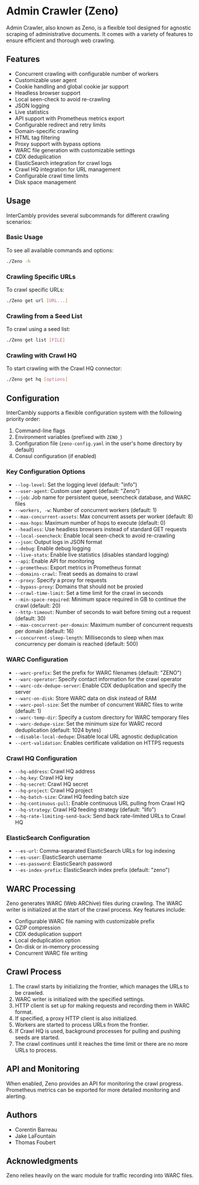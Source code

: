 # Admin Crawler (Zeno)

Admin Crawler, also known as Zeno, is a flexible tool designed for agnostic scraping of administrative documents. It comes with a variety of features to ensure efficient and thorough web crawling.

## Features

- Concurrent crawling with configurable number of workers
- Customizable user agent
- Cookie handling and global cookie jar support
- Headless browser support
- Local seen-check to avoid re-crawling
- JSON logging
- Live statistics
- API support with Prometheus metrics export
- Configurable redirect and retry limits
- Domain-specific crawling
- HTML tag filtering
- Proxy support with bypass options
- WARC file generation with customizable settings
- CDX deduplication
- ElasticSearch integration for crawl logs
- Crawl HQ integration for URL management
- Configurable crawl time limits
- Disk space management

## Usage

InterCambly provides several subcommands for different crawling scenarios:

### Basic Usage

To see all available commands and options:

```sh
./Zeno -h
```

### Crawling Specific URLs

To crawl specific URLs:

```sh
./Zeno get url [URL...]
```

### Crawling from a Seed List

To crawl using a seed list:

```sh
./Zeno get list [FILE]
```

### Crawling with Crawl HQ

To start crawling with the Crawl HQ connector:

```sh
./Zeno get hq [options]
```

## Configuration

InterCambly supports a flexible configuration system with the following priority order:

1. Command-line flags
2. Environment variables (prefixed with `ZENO_`)
3. Configuration file (`zeno-config.yaml` in the user's home directory by default)
4. Consul configuration (if enabled)

### Key Configuration Options

- `--log-level`: Set the logging level (default: "info")
- `--user-agent`: Custom user agent (default: "Zeno")
- `--job`: Job name for persistent queue, seencheck database, and WARC files
- `--workers, -w`: Number of concurrent workers (default: 1)
- `--max-concurrent-assets`: Max concurrent assets per worker (default: 8)
- `--max-hops`: Maximum number of hops to execute (default: 0)
- `--headless`: Use headless browsers instead of standard GET requests
- `--local-seencheck`: Enable local seen-check to avoid re-crawling
- `--json`: Output logs in JSON format
- `--debug`: Enable debug logging
- `--live-stats`: Enable live statistics (disables standard logging)
- `--api`: Enable API for monitoring
- `--prometheus`: Export metrics in Prometheus format
- `--domains-crawl`: Treat seeds as domains to crawl
- `--proxy`: Specify a proxy for requests
- `--bypass-proxy`: Domains that should not be proxied
- `--crawl-time-limit`: Set a time limit for the crawl in seconds
- `--min-space-required`: Minimum space required in GB to continue the crawl (default: 20)
- `--http-timeout`: Number of seconds to wait before timing out a request (default: 30)
- `--max-concurrent-per-domain`: Maximum number of concurrent requests per domain (default: 16)
- `--concurrent-sleep-length`: Milliseconds to sleep when max concurrency per domain is reached (default: 500)

### WARC Configuration

- `--warc-prefix`: Set the prefix for WARC filenames (default: "ZENO")
- `--warc-operator`: Specify contact information for the crawl operator
- `--warc-cdx-dedupe-server`: Enable CDX deduplication and specify the server
- `--warc-on-disk`: Store WARC data on disk instead of RAM
- `--warc-pool-size`: Set the number of concurrent WARC files to write (default: 1)
- `--warc-temp-dir`: Specify a custom directory for WARC temporary files
- `--warc-dedupe-size`: Set the minimum size for WARC record deduplication (default: 1024 bytes)
- `--disable-local-dedupe`: Disable local URL agnostic deduplication
- `--cert-validation`: Enables certificate validation on HTTPS requests

### Crawl HQ Configuration

- `--hq-address`: Crawl HQ address
- `--hq-key`: Crawl HQ key
- `--hq-secret`: Crawl HQ secret
- `--hq-project`: Crawl HQ project
- `--hq-batch-size`: Crawl HQ feeding batch size
- `--hq-continuous-pull`: Enable continuous URL pulling from Crawl HQ
- `--hq-strategy`: Crawl HQ feeding strategy (default: "lifo")
- `--hq-rate-limiting-send-back`: Send back rate-limited URLs to Crawl HQ

### ElasticSearch Configuration

- `--es-url`: Comma-separated ElasticSearch URLs for log indexing
- `--es-user`: ElasticSearch username
- `--es-password`: ElasticSearch password
- `--es-index-prefix`: ElasticSearch index prefix (default: "zeno")

## WARC Processing

Zeno generates WARC (Web ARChive) files during crawling. The WARC writer is initialized at the start of the crawl process. Key features include:

- Configurable WARC file naming with customizable prefix
- GZIP compression
- CDX deduplication support
- Local deduplication option
- On-disk or in-memory processing
- Concurrent WARC file writing

## Crawl Process

1. The crawl starts by initializing the frontier, which manages the URLs to be crawled.
2. WARC writer is initialized with the specified settings.
3. HTTP client is set up for making requests and recording them in WARC format.
4. If specified, a proxy HTTP client is also initialized.
5. Workers are started to process URLs from the frontier.
6. If Crawl HQ is used, background processes for pulling and pushing seeds are started.
7. The crawl continues until it reaches the time limit or there are no more URLs to process.

## API and Monitoring

When enabled, Zeno provides an API for monitoring the crawl progress. Prometheus metrics can be exported for more detailed monitoring and alerting.

## Authors

- Corentin Barreau
- Jake LaFountain
- Thomas Foubert

## Acknowledgments

Zeno relies heavily on the warc module for traffic recording into WARC files.
